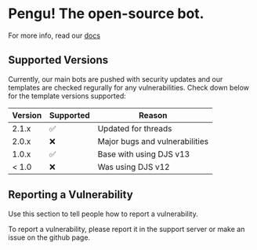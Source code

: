# Pengu! The open-source bot.

For more info, read our [docs]()

## Supported Versions

Currently, our main bots are pushed with security updates and our templates are checked regurally for any vulnerabilities. Check down below for the template versions supported:

| Version | Supported          | Reason |
| ------- | ------------------ |-----|
| 2.1.x   | :white_check_mark: | Updated for threads |
| 2.0.x   | :x:                | Major bugs and vulnerabilities |
| 1.0.x   | :white_check_mark: | Base with using DJS v13 |
| < 1.0   | :x:                | Was using DJS v12 |

## Reporting a Vulnerability

Use this section to tell people how to report a vulnerability.

To report a vulnerability, please report it in the support server or make an issue on the github page.
